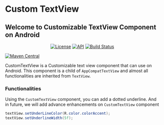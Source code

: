 # Custom TextView

## Welcome to Customizable TextView Component on Android

<p align="center">
  <a href="https://opensource.org/licenses/Apache-2.0"><img alt="License" src="https://img.shields.io/badge/License-Apache%202.0-blue.svg"/></a>
  <a href="https://android-arsenal.com/api?level=21"><img alt="API" src="https://img.shields.io/badge/API-21%2B-brightgreen.svg?style=flat"/></a>
  <a href="https://github.com/ejChathuranga/custom-textview/actions"><img alt="Build Status" src="/ejChathuranga/custom-textview/workflows/Android%20CI/badge.svg"/></a>
</p>


[![Maven Central](https://img.shields.io/maven-central/v/com.github.skydoves/landscapist.svg?label=Maven%20Central)](https://search.maven.org/search?q=landscapist)<br>


CustomTextView is a Customizable text view component that can use on Android. This component is a child of `AppCompatTextView` and almost all functionalities are inherited from `TextView`. 

###

### Functionalities 
Using the `CustomTextView` component, you can add a dotted underline. And in future, we will add advance enhancements on `CustomTextView` component

```java
textView.setUnderLineColor(R.color.colorAccent);
textView.setUnderlineWidth(5f);
```
